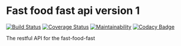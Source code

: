 
# Fast food fast api version 1
[![Build Status](https://travis-ci.org/SilasKenneth/fast-food-fast-api-v1.svg?branch=develop)](https://travis-ci.org/SilasKenneth/fast-food-fast-api-v1)
[![Coverage Status](https://coveralls.io/repos/github/SilasKenneth/fast-food-fast-api-v1/badge.svg?branch=develop)](https://coveralls.io/github/SilasKenneth/fast-food-fast-api-v1?branch=develop)
[![Maintainability](https://api.codeclimate.com/v1/badges/c487a2dee4b67133e6ac/maintainability)](https://codeclimate.com/github/SilasKenneth/fast-food-fast-api-v1/maintainability)
[![Codacy Badge](https://api.codacy.com/project/badge/Grade/ccdff59dfb0440b2918aca122cb66a1e)](https://app.codacy.com/app/SilasKenneth/fast-food-fast-api-v1?utm_source=github.com&utm_medium=referral&utm_content=SilasKenneth/fast-food-fast-api-v1&utm_campaign=Badge_Grade_Dashboard)

The restful API for the fast-food-fast
